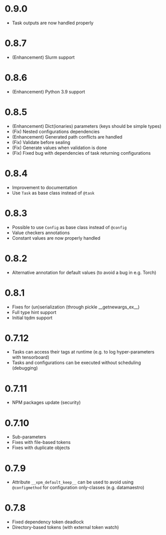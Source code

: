 # 0.9.0

- Task outputs are now handled properly

# 0.8.7

- (Enhancement) Slurm support

# 0.8.6

- (Enhancement) Python 3.9 support

# 0.8.5

- (Enhancement) Dict(ionaries) parameters (keys should be simple types)
- (Fix) Nested configurations dependencies
- (Enhancement) Generated path conflicts are handled
- (Fix) Validate before sealing
- (Fix) Generate values when validation is done
- (Fix) Fixed bug with dependencies of task returning configurations

# 0.8.4

- Improvement to documentation
- Use `Task` as base class instead of `@task`

# 0.8.3

- Possible to use `Config` as base class instead of `@config`
- Value checkers annotations
- Constant values are now properly handled

# 0.8.2

- Alternative annotation for default values (to avoid a bug in e.g. Torch)

# 0.8.1

- Fixes for (un)serialization (through pickle \_\_getnewargs_ex\_\_)
- Full type hint support
- Initial tqdm support

# 0.7.12

- Tasks can access their tags at runtime (e.g. to log hyper-parameters with tensorboard)
- Tasks and configurations can be executed without scheduling (debugging)

# 0.7.11

- NPM packages update (security)

# 0.7.10

- Sub-parameters
- Fixes with file-based tokens
- Fixes with duplicate objects

# 0.7.9

- Attribute `__xpm_default_keep__` can be used to avoid using `@configmethod` for configuration only-classes (e.g. datamaestro)

# 0.7.8

- Fixed dependency token deadlock
- Directory-based tokens (with external token watch)
